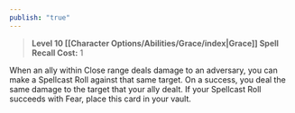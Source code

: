 ```yaml
---
publish: "true"
---
```

> **Level 10 [[Character Options/Abilities/Grace/index|Grace]] Spell**
> **Recall Cost:** 1

When an ally within Close range deals damage to an adversary, you can make a Spellcast Roll against that same target. On a success, you deal the same damage to the target that your ally dealt. If your Spellcast Roll succeeds with Fear, place this card in your vault.
